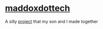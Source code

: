 # [maddoxdottech](https://getmaddox.tech/)

A silly [project](https://getmaddox.tech/) that my son and I made together
